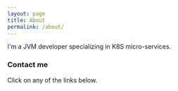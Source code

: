 ```yaml
---
layout: page
title: About
permalink: /about/
---
```


I'm a JVM developer specializing in K8S micro-services.

### Contact me

Click on any of the links below.
